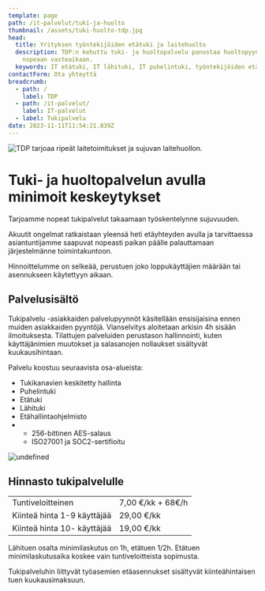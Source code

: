 ```yaml
---
template: page
path: /it-palvelut/tuki-ja-huolto
thumbnail: /assets/tuki-huolto-tdp.jpg
head:
  title: Yrityksen työntekijöiden etätuki ja laitehuolto
  description: TDP:n kehuttu tuki- ja huoltopalvelu panostaa huoltopyyntöjen
    nopeaan vasteaikaan.
  keywords: IT etätuki, IT lähituki, IT puhelintuki, työntekijöiden etätuki
contactForm: Ota yhteyttä
breadcrumb:
  - path: /
    label: TDP
  - path: /it-palvelut/
    label: IT-palvelut
  - label: Tukipalvelu
date: 2023-11-11T11:54:21.839Z
---
```

![TDP tarjoaa ripeät laitetoimitukset ja sujuvan laitehuollon.](/assets/tuki-huolto-tdp.jpg)

# Tuki- ja huoltopalvelun avulla minimoit keskeytykset

Tarjoamme nopeat tukipalvelut takaamaan työskentelynne sujuvuuden.

Akuutit ongelmat ratkaistaan yleensä heti etäyhteyden avulla ja tarvittaessa asiantuntijamme saapuvat nopeasti paikan päälle palauttamaan järjestelmänne toimintakuntoon.

Hinnoittelumme on selkeää, perustuen joko loppukäyttäjien määrään tai asennukseen käytettyyn aikaan.

## Palvelusisältö

Tukipalvelu -asiakkaiden palvelupyynnöt käsitellään ensisijaisina ennen muiden asiakkaiden pyyntöjä. Vianselvitys aloitetaan arkisin 4h sisään ilmoituksesta. Tilattujen palveluiden perustason hallinnointi, kuten käyttäjänimien muutokset ja salasanojen nollaukset sisältyvät kuukausihintaan.

Palvelu koostuu seuraavista osa-alueista:

* Tukikanavien keskitetty hallinta
* Puhelintuki
* Etätuki
* Lähituki
* Etähallintaohjelmisto 
* * 256-bittinen AES-salaus
  * ISO27001 ja SOC2-sertifioitu


<HeroBlock bgColor="brand" imageAlign="right">

<div className="HeroBlockImage">

![undefined](/assets/tdp-hinnasto.jpg)

</div>

<div className="HeroBlockContent">

## H﻿innasto tukipalvelulle

|                             |                   |
| --------------------------- | ----------------- |
| Tuntiveloitteinen           | 7,00 €/kk + 68€/h |
| Kiinteä hinta 1-9 käyttäjää | 29,00 €/kk        |
| Kiinteä hinta 10- käyttäjää | 19,00 €/kk        |

L﻿ähituen osalta minimilaskutus on 1h, etätuen 1/2h. Etätuen minimilaskutusaika koskee vain tuntiveloitteista sopimusta.

Tukipalveluhin liittyvät työasemien etäasennukset sisältyvät kiinteähintaisen tuen kuukausimaksuun.

</div>

</HeroBlock>